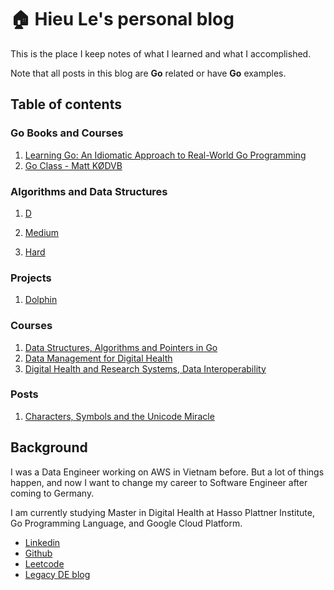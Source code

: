 # 🏠 Hieu Le's personal blog

This is the place I keep notes of what I learned and what I accomplished.

Note that all posts in this blog are **Go** related or have **Go** examples.

## Table of contents

### Go Books and Courses

1. [Learning Go: An Idiomatic Approach to Real-World Go Programming](go-books-and-courses/learning-go.md)
2. [Go Class - Matt KØDVB](go-books-and-courses/go-class.md)

### Algorithms and Data Structures

1. [D](algorithms-and-data-structures/data-structures-algorithms.md)

2. [Medium](broken-reference)
3. [Hard](broken-reference)

### Projects

1. [Dolphin](broken-reference)

### Courses

1. [Data Structures, Algorithms and Pointers in Go](algorithms-and-data-structures/data-structures-algorithms.md)
2. [Data Management for Digital Health](broken-reference)
3. [Digital Health and Research Systems, Data Interoperability](broken-reference)

### Posts

1. [Characters, Symbols and the Unicode Miracle](computer-science/rune-byte-utf-8.md)

## Background

I was a Data Engineer working on AWS in Vietnam before. But a lot of things happen, and now I want to change my career to Software Engineer after coming to Germany.

I am currently studying Master in Digital Health at Hasso Plattner Institute, Go Programming Language, and Google Cloud Platform.

* [Linkedin](https://www.linkedin.com/in/ledinhtrunghieu/)
* [Github](https://github.com/ledinhtrunghieu)
* [Leetcode](https://leetcode.com/)
* [Legacy DE blog](https://ledinhtrunghieu.github.io/content)
